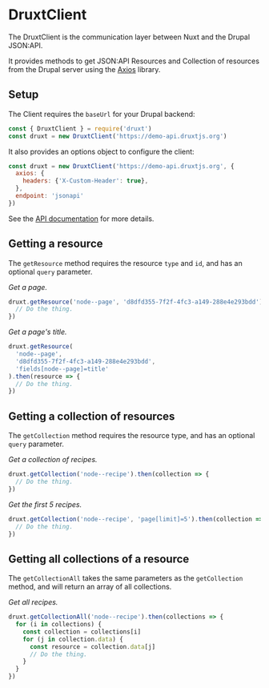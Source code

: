 # DruxtClient

The DruxtClient is the communication layer between Nuxt and the Drupal JSON:API.

It provides methods to get JSON:API Resources and Collection of resources from the Drupal server using the [Axios](https://www.npmjs.com/package/axios) library.

## Setup

The Client requires the `baseUrl` for your Drupal backend:

```js
const { DruxtClient } = require('druxt')
const druxt = new DruxtClient('https://demo-api.druxtjs.org')
```

It also provides an options object to configure the client:

```js
const druxt = new DruxtClient('https://demo-api.druxtjs.org', {
  axios: {
    headers: {'X-Custom-Header': true},
  },
  endpoint: 'jsonapi'
})
```

See the [API documentation](/api/client) for more details.

## Getting a resource

The `getResource` method requires the resource `type` and `id`, and has an optional `query` parameter.

_Get a page._
```js
druxt.getResource('node--page', 'd8dfd355-7f2f-4fc3-a149-288e4e293bdd').then(resource => {
  // Do the thing.
})
```

_Get a page's title._
```js
druxt.getResource(
  'node--page',
  'd8dfd355-7f2f-4fc3-a149-288e4e293bdd',
  'fields[node--page]=title'
).then(resource => {
  // Do the thing.
})
```

## Getting a collection of resources

The `getCollection` method requires the resource type, and has an optional `query` parameter.

_Get a collection of recipes._
```js
druxt.getCollection('node--recipe').then(collection => {
  // Do the thing.
})
```

_Get the first 5 recipes._
```js
druxt.getCollection('node--recipe', 'page[limit]=5').then(collection => {
  // Do the thing.
})
```

## Getting all collections of a resource

The `getCollectionAll` takes the same parameters as the `getCollection` method, and will return an array of all collections.

_Get all recipes._
```js
druxt.getCollectionAll('node--recipe').then(collections => {
  for (i in collections) {
    const collection = collections[i]
    for (j in collection.data) {
      const resource = collection.data[j]
      // Do the thing.
    }
  }
})
```
